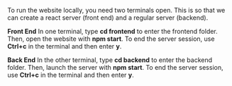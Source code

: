 To run the website locally, you need two terminals open. This is so that we can create a react server (front end) and a regular server (backend).

**Front End**
In one terminal, type **cd frontend** to enter the frontend folder. Then, open the website with **npm start**. To end the server session, use **Ctrl+c** in the terminal and then enter **y**.

**Back End**
In the other terminal, type **cd backend** to enter the backend folder. Then, launch the server with **npm start**. To end the server session, use **Ctrl+c** in the terminal and then enter **y**.
